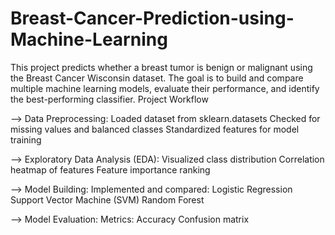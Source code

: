 # Breast-Cancer-Prediction-using-Machine-Learning
This project predicts whether a breast tumor is benign or malignant using the Breast Cancer Wisconsin dataset. The goal is to build and compare multiple machine learning models, evaluate their performance, and identify the best-performing classifier.
Project Workflow

--> Data Preprocessing:
Loaded dataset from sklearn.datasets
Checked for missing values and balanced classes
Standardized features for model training

--> Exploratory Data Analysis (EDA):
Visualized class distribution
Correlation heatmap of features
Feature importance ranking

--> Model Building:
Implemented and compared:
Logistic Regression
Support Vector Machine (SVM)
Random Forest

--> Model Evaluation:
Metrics: Accuracy
Confusion matrix
